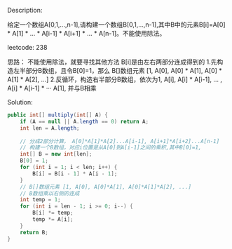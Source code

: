 Description:

给定一个数组A[0,1,...,n-1],请构建一个数组B[0,1,...,n-1],其中B中的元素B[i]=A[0] * A[1] * ... * A[i-1] * A[i+1] * ... * A[n-1]。不能使用除法。

leetcode: 238

思路：
不能使用除法，就要寻找其他方法
B[i]是由左右两部分连成得到的
1.先构造左半部分B数组，且令B[0]=1，那么 B[]数组元素 [1, A[0], A[0] * A[1], A[0] * A[1] * A[2], ...]
2.反循环，构造右半部分B数组，依次为1, A[i], A[i] * A[i-1], ... , A[i] * A[i-1] * ··· A[1], 并与B相乘

Solution:
```java
public int[] multiply(int[] A) {
	if (A == null || A.length == 0) return A;
    int len = A.length;
    
    // 分成2部分计算， A[0]*A[1]*A[2]...A[i-1], A[i+1]*A[i+2]...A[n-1]
    // 构建一个B数组，对应i位置是从A[0]到A[i-1]之间的乘积,其中B[0]=1,
    int[] B = new int[len];
    B[0] = 1;
    for (int i = 1; i < len; i++) {
        B[i] = B[i - 1] * A[i - 1];
    }
    // B[]数组元素 [1, A[0], A[0]*A[1], A[0]*A[1]*A[2], ...]
    // B数组乘以右侧的连成
    int temp = 1;
    for (int i = len - 1; i >= 0; i--) {
        B[i] *= temp;
        temp *= A[i];
    }
    return B;
}
```
